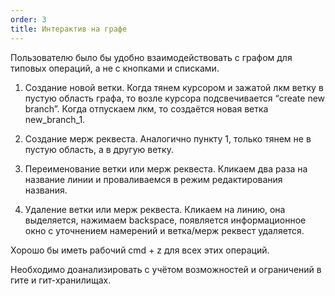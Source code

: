 ```yaml
---
order: 3
title: Интерактив на графе
---
```


Пользователю было бы удобно взаимодействовать с графом для типовых операций, а не с кнопками и списками.

1. Создание новой ветки. Когда тянем курсором и зажатой лкм ветку в пустую область графа, то возле курсора подсвечивается “create new branch”. Когда отпускаем лкм, то создаётся новая ветка new_branch_1.

2. Создание мерж реквеста. Аналогично пункту 1, только тянем не в пустую область, а в другую ветку.

3. Переименование ветки или мерж реквеста. Кликаем два раза на название линии и проваливаемся в режим редактирования названия.

4. Удаление ветки или мерж реквеста. Кликаем на линию, она выделяется, нажимаем backspace, появляется информационное окно с уточнением намерений и ветка/мерж реквест удаляется.

Хорошо бы иметь рабочий cmd + z для всех этих операций.

Необходимо доанализировать с учётом возможностей и ограничений в гите и гит-хранилищах.